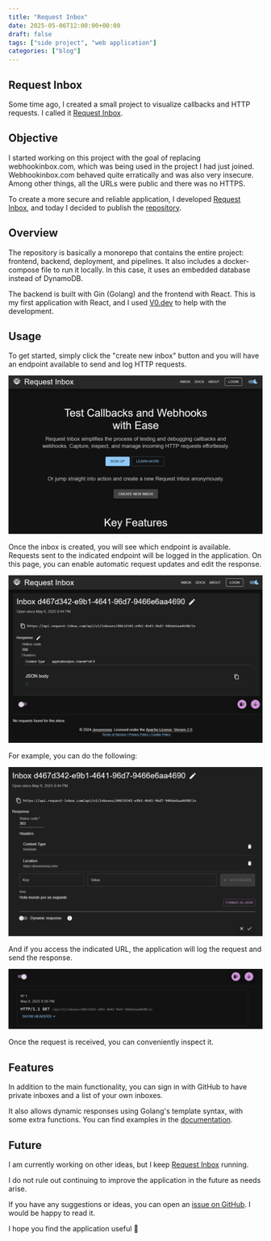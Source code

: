 ```yaml
---
title: "Request Inbox"
date: 2025-05-06T12:00:00+00:00
draft: false
tags: ["side project", "web application"]
categories: ["blog"]
---
```


## Request Inbox

Some time ago, I created a small project to visualize callbacks and HTTP requests.
I called it [Request Inbox](https://request-inbox.com/).

## Objective

I started working on this project with the goal of replacing webhookinbox.com, which was being used in the project I had just joined.
Webhookinbox.com behaved quite erratically and was also very insecure. Among other things, all the URLs were public and there was no HTTPS.

To create a more secure and reliable application, I developed [Request Inbox](https://request-inbox.com/), and today I decided to publish the [repository](https://github.com/jesusnoseq/request-inbox).

## Overview

The repository is basically a monorepo that contains the entire project: frontend, backend, deployment, and pipelines.
It also includes a docker-compose file to run it locally. In this case, it uses an embedded database instead of DynamoDB.

The backend is built with Gin (Golang) and the frontend with React.
This is my first application with React, and I used [V0.dev](https://v0.dev/) to help with the development.

## Usage

To get started, simply click the "create new inbox" button and you will have an endpoint available to send and log HTTP requests.

![request inbox home page](/static/images/request-inbox-home.png)

Once the inbox is created, you will see which endpoint is available.
Requests sent to the indicated endpoint will be logged in the application.
On this page, you can enable automatic request updates and edit the response.

![request inbox inbox page](/static/images/request-inbox-inbox.png)

For example, you can do the following:

![request inbox inbox editing](/static/images/request-inbox-inbox-editing.png)

And if you access the indicated URL, the application will log the request and send the response.

![request inbox home](/static/images/request-inbox-request-receive.png)

Once the request is received, you can conveniently inspect it.

## Features

In addition to the main functionality, you can sign in with GitHub to have private inboxes and a list of your own inboxes.

It also allows dynamic responses using Golang's template syntax, with some extra functions.
You can find examples in the [documentation](https://request-inbox.com/docs).

## Future

I am currently working on other ideas, but I keep [Request Inbox](https://request-inbox.com/) running.

I do not rule out continuing to improve the application in the future as needs arise.

If you have any suggestions or ideas, you can open an [issue on GitHub](https://github.com/jesusnoseq/request-inbox/issues). I would be happy to read it.

I hope you find the application useful 🤗

